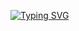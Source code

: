 
[![Typing SVG](https://readme-typing-svg.demolab.com?font=Josefin+Sans&weight=700&size=25&duration=4000&pause=200&center=true&vCenter=true&width=435&lines=Hi+There+%F0%9F%96%90;I'm+elmars)](https://git.io/typing-svg)


<!--
**elmars-hub/elmars-hub** is a ✨ _special_ ✨ repository because its `README.md` (this file) appears on your GitHub profile.

Here are some ideas to get you started:

- 🔭 I’m currently working on ...
- 🌱 I’m currently learning ...
- 👯 I’m looking to collaborate on ...
- 🤔 I’m looking for help with ...
- 💬 Ask me about ...
- 📫 How to reach me: ...
- 😄 Pronouns: ...
- ⚡ Fun fact: ...
-->

